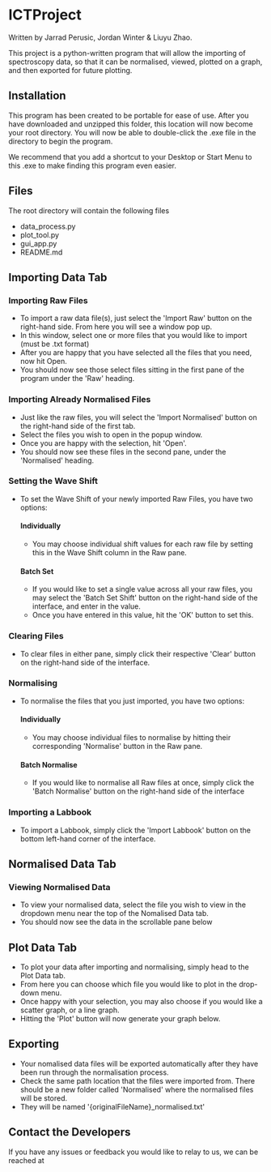 # ICTProject

Written by Jarrad Perusic, Jordan Winter & Liuyu Zhao.

This project is a python-written program that will allow the importing of spectroscopy data, so that it can be normalised, 
viewed, plotted on a graph, and then exported for future plotting.



## Installation
This program has been created to be portable for ease of use. After you have downloaded and unzipped this folder, this location 
will now become your root directory. You will now be able to double-click the .exe file in the directory to begin the program.

We recommend that you add a shortcut to your Desktop or Start Menu to this .exe to make finding this program even easier.



## Files
The root directory will contain the following files
- data_process.py
- plot_tool.py
- gui_app.py
- README.md



## Importing Data Tab

### Importing Raw Files
- To import a raw data file(s), just select the 'Import Raw' button on the right-hand side. From here you will see a window pop up. 
- In this window, select one or more files that you would like to import (must be .txt format)
- After you are happy that you have selected all the files that you need, now hit Open.
- You should now see those select files sitting in the first pane of the program under the 'Raw' heading.

### Importing Already Normalised Files
- Just like the raw files, you will select the 'Import Normalised' button on the right-hand side of the first tab.
- Select the files you wish to open in the popup window.
- Once you are happy with the selection, hit 'Open'.
- You should now see these files in the second pane, under the 'Normalised' heading.

### Setting the Wave Shift
- To set the Wave Shift of your newly imported Raw Files, you have two options:
  #### Individually
  - You may choose individual shift values for each raw file by setting this in the Wave Shift column in the Raw pane.
  #### Batch Set
  - If you would like to set a single value across all your raw files, you may select the 'Batch Set Shift' button on the right-hand
  side of the interface, and enter in the value.
  - Once you have entered in this value, hit the 'OK' button to set this.
  
### Clearing Files
- To clear files in either pane, simply click their respective 'Clear' button on the right-hand side of the interface.

### Normalising
- To normalise the files that you just imported, you have two options:
  #### Individually
  - You may choose individual files to normalise by hitting their corresponding 'Normalise' button in the Raw pane.
  #### Batch Normalise
  - If you would like to normalise all Raw files at once, simply click the 'Batch Normalise' button on the right-hand side of 
  the interface

### Importing a Labbook
- To import a Labbook, simply click the 'Import Labbook' button on the bottom left-hand corner of the interface.



## Normalised Data Tab

### Viewing Normalised Data
- To view your normalised data, select the file you wish to view in the dropdown menu near the top of the Nomalised Data tab.
- You should now see the data in the scrollable pane below



## Plot Data Tab
- To plot your data after importing and normalising, simply head to the Plot Data tab.
- From here you can choose which file you would like to plot in the drop-down menu.
- Once happy with your selection, you may also choose if you would like a scatter graph, or a line graph.
- Hitting the 'Plot' button will now generate your graph below.



## Exporting
- Your nomalised data files will be exported automatically after they have been run through the normalisation process. 
- Check the same path location that the files were imported from. There should be a new folder called 'Normalised' where the normalised
files will be stored. 
- They will be named '{originalFileName}_normalised.txt'



## Contact the Developers
If you have any issues or feedback you would like to relay to us, we can be reached at 
